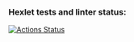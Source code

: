 ### Hexlet tests and linter status:
[![Actions Status](https://github.com/sonchig271/frontend-project-lvl2/workflows/hexlet-check/badge.svg)](https://github.com/sonchig271/frontend-project-lvl2/actions)